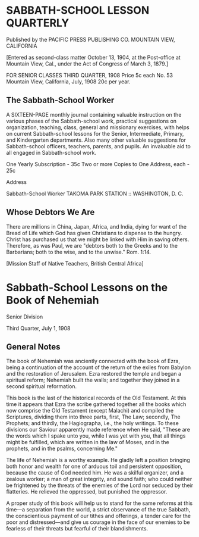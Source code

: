# SABBATH-SCHOOL LESSON QUARTERLY

Published by the
PACIFIC PRESS PUBLISHING CO.
MOUNTAIN VIEW, CALIFORNIA

[Entered as second-class matter October 13, 1904, at the Post-office at Mountain View, Cal., under the Act of Congress of March 3, 1879.]

FOR SENIOR CLASSES                                    THIRD QUARTER, 1908
                                                                       Price 5c each
No. 53        Mountain View, California, July, 1908
                                                                       20c per year.

## The Sabbath-School Worker

A SIXTEEN-PAGE monthly journal containing valuable instruction on the various phases of the Sabbath-school work, practical suggestions on organization, teaching, class, general and missionary exercises, with helps on current Sabbath-school lessons for the Senior, Intermediate, Primary, and Kindergarten departments. Also many other valuable suggestions for Sabbath-school officers, teachers, parents, and pupils. An invaluable aid to all engaged in Sabbath-school work.

One Yearly Subscription - 35c
Two or more Copies to One Address, each - 25c

Address

Sabbath-School Worker
TAKOMA PARK STATION :: WASHINGTON, D. C.

## Whose Debtors We Are

There are millions in China, Japan, Africa, and India, dying for want of the Bread of Life which God has given Christians to dispense to the hungry. Christ has purchased us that we might be linked with Him in saving others. Therefore, as was Paul, we are "debtors both to the Greeks and to the Barbarians; both to the wise, and to the unwise." Rom. 1:14.

[Mission Staff of Native Teachers, British Central Africa]

# Sabbath-School Lessons on the Book of Nehemiah

Senior Division

Third Quarter, July 1, 1908

## General Notes

The book of Nehemiah was anciently connected with the book of Ezra, being a continuation of the account of the return of the exiles from Babylon and the restoration of Jerusalem. Ezra restored the temple and began a spiritual reform; Nehemiah built the walls; and together they joined in a second spiritual reformation.

This book is the last of the historical records of the Old Testament. At this time it appears that Ezra the scribe gathered together all the books which now comprise the Old Testament (except Malachi) and compiled the Scriptures, dividing them into three parts, first, The Law; secondly, The Prophets; and thirdly, the Hagiographa, i.e., the holy writings. To these divisions our Saviour apparently made reference when He said, "These are the words which I spake unto you, while I was yet with you, that all things might be fulfilled, which are written in the law of Moses, and in the prophets, and in the psalms, concerning Me."

The life of Nehemiah is a worthy example. He gladly left a position bringing both honor and wealth for one of arduous toil and persistent opposition, because the cause of God needed him. He was a skilful organizer, and a zealous worker; a man of great integrity, and sound faith; who could neither be frightened by the threats of the enemies of the Lord nor seduced by their flatteries. He relieved the oppressed, but punished the oppressor.

A proper study of this book will help us to stand for the same reforms at this time—a separation from the world, a strict observance of the true Sabbath, the conscientious payment of our tithes and offerings, a tender care for the poor and distressed—and give us courage in the face of our enemies to be fearless of their threats but fearful of their blandishments.